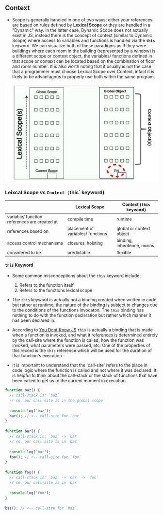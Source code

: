 ## Context

- Scope is generally handled in one of two ways; either your references are based on rules defined by **Lexical Scope** or they are handled in a "Dynamic" way. In the latter case, Dynamic Scope does not actually exist in JS, instead there is the concept of context (similar to Dynamic Scope) where access to variables and functions is handled via the **`this`** keyword. We can visualize both of these paradigms as if they were buildings where each room in the building (represented by a window) is a different scope or context object, the variables/ functions defined in that scope or context can be located based on the combination of floor and room number. It is also worth noting that it usually is not the case that a programmer must choose Lexical Scope over Context, infact it is likely to be advantagous to properly use both within the same program.

![fig2](/Part-2-Context-Objects-Prototypes/images/fig2.png)

### Leixcal Scope vs `Context (`this` keyword)

|                                              | Lexical Scope                     | Context (`this` keyword)     |
| -------------------------------------------- | --------------------------------- | ---------------------------- |
| variable/ function references are created at | compile time                      | runtime                      |
| references based on                          | placement of variables/ functions | global or context object     |
| access control mechanisms                    | closures, hoisting                | binding, inheritence, mixins |
| considered to be                             | predictable                       | flexible                     |

#### `this` Keyword

- Some common misconceptions about the `this` keyword include:

  1. Refers to the function itself
  2. Refers to the functions lexical scope

- The `this` keyword is actually not a binding created when written in code but rather at runtime, the nature of the binding is subject to changes due to the conditions of the functions invocaton. The `this` binding has nothing to do with the function declaration but rather which manner it has been declared in.

- According to [You Dont Know JS](https://github.com/getify/You-Dont-Know-JS/blob/master/this%20%26%20object%20prototypes/ch1.md) `this` is actually a binding that is made when a function is invoked, and what it references is determined entirely by the call-site where the function is called, how the function was invoked, what parameters were passed, etc. One of the properties of this record is the `this` reference which will be used for the duration of that function's execution.

- It is important to understand that the 'call-site' refers to the place in code logic where the function is called and not where it was declared. It is helpful to think about the call-stack or the stack of functions that have been called to get us to the current moment in execution.

```js
function baz() {
  // call-stack is: `baz`
  // so, our call-site is in the global scope

  console.log('baz');
  bar(); // <-- call-site for `bar`
}

function bar() {
  // call-stack is: `baz` -> `bar`
  // so, our call-site is in `baz`

  console.log('bar');
  foo(); // <-- call-site for `foo`
}

function foo() {
  // call-stack is: `baz` -> `bar` -> `foo`
  // so, our call-site is in `bar`

  console.log('foo');
}

baz(); // <-- call-site for `baz`
```
